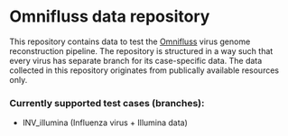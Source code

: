 # Omnifluss data repository
This repository contains data to test the [Omnifluss](https://github.com/rki-mf1/omnifluss) virus genome reconstruction pipeline.
The repository is structured in a way such that every virus has separate branch for its case-specific data.
The data collected in this repository originates from publically available resources only. 

### Currently supported test cases (branches):
 - INV_illumina (Influenza virus + Illumina data)
